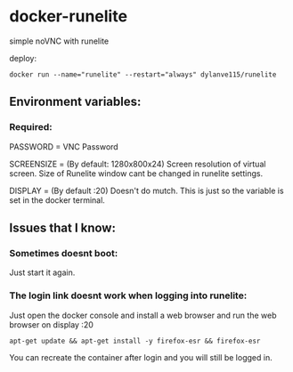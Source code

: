 # docker-runelite

simple noVNC with runelite

deploy:
```
docker run --name="runelite" --restart="always" dylanve115/runelite
```
## Environment variables:
### Required:
PASSWORD = VNC Password

SCREENSIZE = (By default: 1280x800x24) Screen resolution of virtual screen.
Size of Runelite window cant be changed in runelite settings.

DISPLAY = (By default :20) Doesn't do mutch. This is just so the variable is set in the docker terminal.

## Issues that I know:
### Sometimes doesnt boot:

Just start it again.

### The login link doesnt work when logging into runelite: 

Just open the docker console and install a web browser and run the web browser on display :20
```
apt-get update && apt-get install -y firefox-esr && firefox-esr
```
You can recreate the container after login and you will still be logged in.
